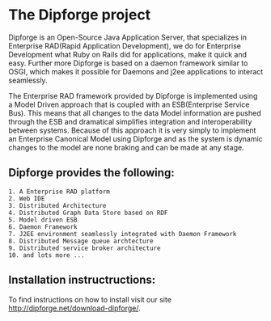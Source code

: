 The Dipforge project
====================

Dipforge is an Open-Source Java Application Server, that specializes in Enterprise RAD(Rapid Application Development), we do for Enterprise Development what Ruby on Rails did for applications, make it quick and easy. Further more Dipforge is based on a daemon framework similar to OSGI, which makes it possible for Daemons and j2ee applications to interact seamlessly.

The Enterprise RAD framework provided by Dipforge is implemented using a Model Driven approach that is coupled with an ESB(Enterprise Service Bus). This means that all changes to the data Model information are pushed through the ESB and dramatical simplifies integration and interoperability between systems. Because of this approach it is very simply to implement an Enterprise Canonical Model using Dipforge and as the system is dynamic changes to the model are none braking and can be made at any stage.

Dipforge provides the following:
--------------------------------

    1. A Enterprise RAD platform 
    2. Web IDE
    3. Distributed Architecture
    4. Distributed Graph Data Store based on RDF
    5. Model driven ESB
    6. Daemon Framework
    7. J2EE environment seamlessly integrated with Daemon Framework
    8. Distributed Message queue archtecture
    9. Distributed service broker architecture
    10. and lots more ...

Installation instructructions:
------------------------------
To find instructions on how to install visit our site http://dipforge.net/download-dipforge/.
